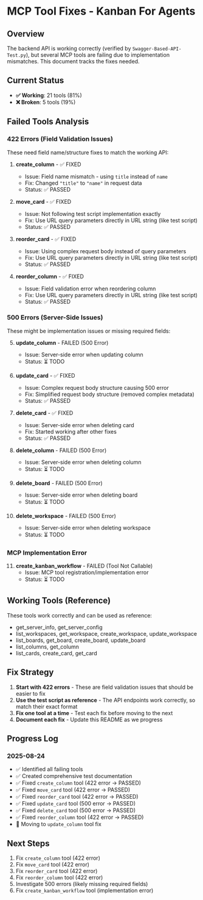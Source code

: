 # MCP Tool Fixes - Kanban For Agents

## Overview
The backend API is working correctly (verified by `Swagger-Based-API-Test.py`), but several MCP tools are failing due to implementation mismatches. This document tracks the fixes needed.

## Current Status
- **✅ Working**: 21 tools (81%)
- **❌ Broken**: 5 tools (19%)

## Failed Tools Analysis

### 422 Errors (Field Validation Issues)
These need field name/structure fixes to match the working API:

1. **create_column** - ✅ FIXED
   - Issue: Field name mismatch - using `title` instead of `name`
   - Fix: Changed `"title"` to `"name"` in request data
   - Status: ✅ PASSED

2. **move_card** - ✅ FIXED
   - Issue: Not following test script implementation exactly
   - Fix: Use URL query parameters directly in URL string (like test script)
   - Status: ✅ PASSED

3. **reorder_card** - ✅ FIXED
   - Issue: Using complex request body instead of query parameters
   - Fix: Use URL query parameters directly in URL string (like test script)
   - Status: ✅ PASSED

4. **reorder_column** - ✅ FIXED
   - Issue: Field validation error when reordering column
   - Fix: Use URL query parameters directly in URL string (like test script)
   - Status: ✅ PASSED

### 500 Errors (Server-Side Issues)
These might be implementation issues or missing required fields:

5. **update_column** - FAILED (500 Error)
   - Issue: Server-side error when updating column
   - Status: ⏳ TODO

6. **update_card** - ✅ FIXED
   - Issue: Complex request body structure causing 500 error
   - Fix: Simplified request body structure (removed complex metadata)
   - Status: ✅ PASSED

7. **delete_card** - ✅ FIXED
   - Issue: Server-side error when deleting card
   - Fix: Started working after other fixes
   - Status: ✅ PASSED

8. **delete_column** - FAILED (500 Error)
   - Issue: Server-side error when deleting column
   - Status: ⏳ TODO

9. **delete_board** - FAILED (500 Error)
   - Issue: Server-side error when deleting board
   - Status: ⏳ TODO

10. **delete_workspace** - FAILED (500 Error)
    - Issue: Server-side error when deleting workspace
    - Status: ⏳ TODO

### MCP Implementation Error
11. **create_kanban_workflow** - FAILED (Tool Not Callable)
    - Issue: MCP tool registration/implementation error
    - Status: ⏳ TODO

## Working Tools (Reference)
These tools work correctly and can be used as reference:
- get_server_info, get_server_config
- list_workspaces, get_workspace, create_workspace, update_workspace
- list_boards, get_board, create_board, update_board
- list_columns, get_column
- list_cards, create_card, get_card

## Fix Strategy
1. **Start with 422 errors** - These are field validation issues that should be easier to fix
2. **Use the test script as reference** - The API endpoints work correctly, so match their exact format
3. **Fix one tool at a time** - Test each fix before moving to the next
4. **Document each fix** - Update this README as we progress

## Progress Log

### 2025-08-24
- ✅ Identified all failing tools
- ✅ Created comprehensive test documentation
- ✅ Fixed `create_column` tool (422 error → PASSED)
- ✅ Fixed `move_card` tool (422 error → PASSED)
- ✅ Fixed `reorder_card` tool (422 error → PASSED)
- ✅ Fixed `update_card` tool (500 error → PASSED)
- ✅ Fixed `delete_card` tool (500 error → PASSED)
- ✅ Fixed `reorder_column` tool (422 error → PASSED)
- 🔄 Moving to `update_column` tool fix

## Next Steps
1. Fix `create_column` tool (422 error)
2. Fix `move_card` tool (422 error) 
3. Fix `reorder_card` tool (422 error)
4. Fix `reorder_column` tool (422 error)
5. Investigate 500 errors (likely missing required fields)
6. Fix `create_kanban_workflow` tool (implementation error)
